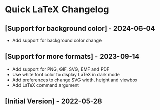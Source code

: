 # Quick LaTeX Changelog

## [Support for background color] - 2024-06-04

 - Add support for background color change

## [Support for more formats] - 2023-09-14

- Add support for PNG, GIF, SVG, EMF and PDF
- Use white font color to display LaTeX in dark mode
- Add preferences to change SVG width, height and viewbox
- Add LaTeX command argument

## [Initial Version] - 2022-05-28
